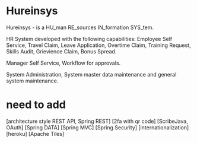 Hureinsys
=======
Hureinsys - is a HU_man RE_sources IN_formation SYS_tem.

HR System developed with the following capabilities: Employee Self Service, Travel Claim, Leave Application, Overtime Claim, Training Request, Skills Audit, Grievience Claim, Bonus Spread.

Manager Self Service, Workflow for approvals.

System Administration, System master data maintenance and general system maintenance.

need to add
======
[architecture style REST API, Spring REST] [2fa with qr code] [ScribeJava, OAuth] [Spring DATA] [Spring MVC] [Spring Security] [internationalization] [heroku] [Apache Tiles]

